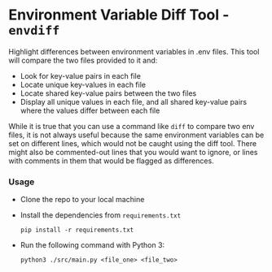 # Environment Variable Diff Tool - `envdiff`

Highlight differences between environment variables in .env files. This tool will compare the two files provided to it and:
- Look for key-value pairs in each file
- Locate unique key-values in each file
- Locate shared key-value pairs between the two files
- Display all unique values in each file, and all shared key-value pairs where the values differ between each file

While it is true that you can use a command like `diff` to compare two env files, it is not always useful because the same environment variables can be set on different lines, which would not be caught using the diff tool. There might also be commented-out lines that you would want to ignore, or lines with comments in them that would be flagged as differences.

### Usage

 - Clone the repo to your local machine

 - Install the dependencies from `requirements.txt`

    ```pip install -r requirements.txt```

 - Run the following command with Python 3:

    ```python3 ./src/main.py <file_one> <file_two>```
